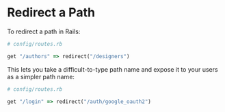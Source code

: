 # Redirect a Path

To redirect a path in Rails:

```ruby
# config/routes.rb

get "/authors" => redirect("/designers")
```

This lets you take a difficult-to-type path name and expose it to your users as a simpler path name:

```ruby
# config/routes.rb

get "/login" => redirect("/auth/google_oauth2")
```
